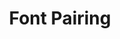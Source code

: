 ---
layout: subpage
type: subpage
title: "Font Pairing"
assignment: "Assignment 1"
assNo: assignment1
sortorder: 1.1
deck: "Creating harmonious font pairs is important."
brightspace: "https://brightspace.algonquincollege.com/d2l/home"
formsum: formative
---